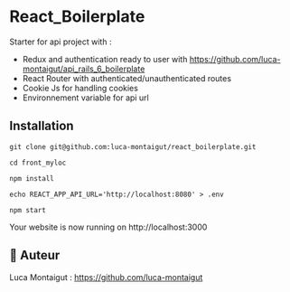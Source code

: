 # React_Boilerplate

Starter for api project with :
- Redux and authentication ready to user with https://github.com/luca-montaigut/api_rails_6_boilerplate
- React Router with authenticated/unauthenticated routes
- Cookie Js for handling cookies
- Environnement variable for api url

## Installation

`git clone git@github.com:luca-montaigut/react_boilerplate.git`

`cd front_myloc`

`npm install`

`echo REACT_APP_API_URL='http://localhost:8080' > .env`

`npm start`

Your website is now running on http://localhost:3000

## 🐰 Auteur
Luca Montaigut : https://github.com/luca-montaigut
